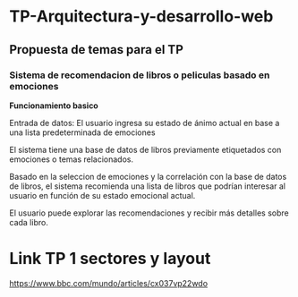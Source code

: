 # TP-Arquitectura-y-desarrollo-web

## Propuesta de temas para el TP

###  Sistema de recomendacion de libros o peliculas basado en emociones

**Funcionamiento basico**

Entrada de datos: El usuario ingresa su estado de ánimo actual en base a una lista predeterminada de emociones

El sistema tiene una base de datos de libros previamente etiquetados con emociones o temas relacionados. 

Basado en la seleccion de emociones y la correlación con la base de datos de libros, el sistema recomienda una lista de libros que podrían interesar al usuario en función de su estado emocional actual.

El usuario puede explorar las recomendaciones y recibir más detalles sobre cada libro.

# Link TP 1 sectores y layout

https://www.bbc.com/mundo/articles/cx037vp22wdo

